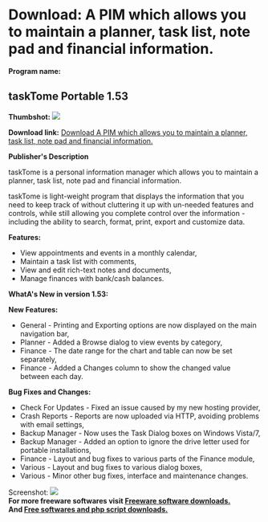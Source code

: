 # Download: A PIM which allows you to maintain a planner, task list, note pad and financial information.

**Program name:**

## taskTome Portable 1.53

  
**Thumbshot:** ![](http://www.freewarefiles.com/screenshot/tasktome1_md.jpg)   
  
**Download link:** [Download A PIM which allows you to maintain a planner, task list, note pad and financial information.](http://freesoftwares.boysofts.com/TaskTome-Portable_program_52361.html)  
  


**Publisher's Description**  
  


taskTome is a personal information manager which allows you to maintain a planner, task list, note pad and financial information. 

taskTome is light-weight program that displays the information that you need to keep track of without cluttering it up with un-needed features and controls, while still allowing you complete control over the information - including the ability to search, format, print, export and customize data.

**Features:**

  * View appointments and events in a monthly calendar, 
  * Maintain a task list with comments, 
  * View and edit rich-text notes and documents, 
  * Manage finances with bank/cash balances. 

**WhatA's New in version 1.53:**

**New Features:**

  * General - Printing and Exporting options are now displayed on the main navigation bar, 
  * Planner - Added a Browse dialog to view events by category, 
  * Finance - The date range for the chart and table can now be set separately, 
  * Finance - Added a Changes column to show the changed value between each day. 

**Bug Fixes and Changes:**

  * Check For Updates - Fixed an issue caused by my new hosting provider, 
  * Crash Reports - Reports are now uploaded via HTTP, avoiding problems with email settings, 
  * Backup Manager - Now uses the Task Dialog boxes on Windows Vista/7, 
  * Backup Manager - Added an option to ignore the drive letter used for portable installations, 
  * Finance - Layout and bug fixes to various parts of the Finance module, 
  * Various - Layout and bug fixes to various dialog boxes, 
  * Various - Minor other bug fixes, interface and maintenance changes. 

  
  
Screenshot: ![](http://www.freewarefiles.com/screenshot/tasktome1.jpg)   
**For more freeware softwares visit [Freeware software downloads.](http://freesoftwares.boysofts.com/)**   
**And [Free softwares and php script downloads.](http://www.boysofts.com/)**
